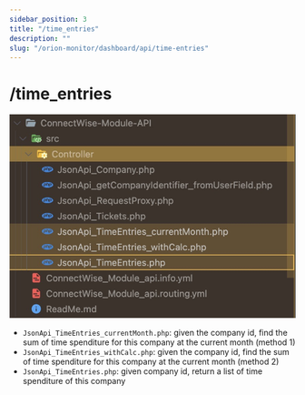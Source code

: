 ```yaml
---
sidebar_position: 3
title: "/time_entries"
description: ""
slug: "/orion-monitor/dashboard/api/time-entries"
---
```




# /time_entries

![1](./assets/1.jpg)

- `JsonApi_TimeEntries_currentMonth.php`: given the company id, find the sum of time spenditure for this company at the current month (method 1)
- `JsonApi_TimeEntries_withCalc.php`: given the company id, find the sum of time spenditure for this company at the current month (method 2)
- `JsonApi_TimeEntries.php`: given company id, return a list of time spenditure of this company
